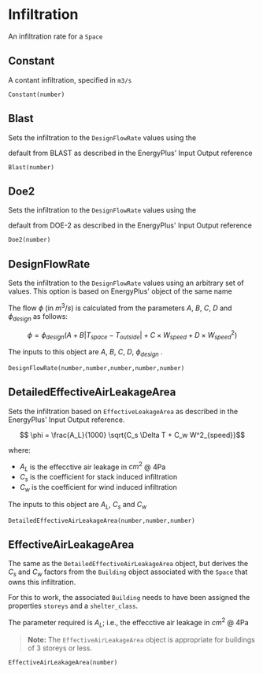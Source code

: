 # Infiltration

  An infiltration rate for a `Space`


## Constant

  A contant infiltration, specified in `m3/s`


```
Constant(number)
```

## Blast

  Sets the infiltration to the `DesignFlowRate` values using the 

 default from BLAST as described in the EnergyPlus\' Input Output reference


```
Blast(number)
```

## Doe2

  Sets the infiltration to the `DesignFlowRate` values using the 

 default from DOE-2 as described in the EnergyPlus\' Input Output reference


```
Doe2(number)
```

## DesignFlowRate

  Sets the infiltration to the `DesignFlowRate` values using an 
  arbitrary set of values. This option is based on EnergyPlus\'
  object of the same name
  
  

 The flow $\phi$ (in $m^3/s$) is calculated from the parameters $A$, $B$, $C$, $D$ and 
  $\phi_{design}$ as follows:
  

 $$ \phi = \phi_{design} (A + B|T_{space} - T_{outside}| + C\times W_{speed} + D\times W^2_{speed})$$
  
  The inputs to this object are $A$, $B$, $C$, $D$, $\phi_{design}$ .


```
DesignFlowRate(number,number,number,number,number)
```

## DetailedEffectiveAirLeakageArea

  Sets the infiltration based on `EffectiveLeakageArea` as 
  described in the EnergyPlus\' Input Output reference.
      
  
  $$ \phi = \frac{A_L}{1000} \sqrt{C_s \Delta T + C_w W^2_{speed}}$$
  
  where:
  * $A_L$ is the effecctive air leakage in $cm^2$ @ 4Pa
  * $C_s$ is the coefficient for stack induced infiltration
  * $C_w$ is the coefficient for wind induced infiltration
  
  The inputs to this object are $A_L$, $C_s$ and $C_w$


```
DetailedEffectiveAirLeakageArea(number,number,number)
```

## EffectiveAirLeakageArea

  The same as the `DetailedEffectiveAirLeakageArea` object, but 
  derives the $C_s$ and $C_w$ factors from the `Building` object
  associated with the `Space` that owns this infiltration.
  
  For this to work, the associated `Building` needs to have  been 
  assigned the properties `storeys` and a `shelter_class`.
  
  The parameter required is $A_L$; i.e., the effecctive air leakage 
  in $cm^2$ @ 4Pa    
  

 > **Note:** The `EffectiveAirLeakageArea` object is appropriate for buildings
  > of 3 storeys or less. 


```
EffectiveAirLeakageArea(number)
```

